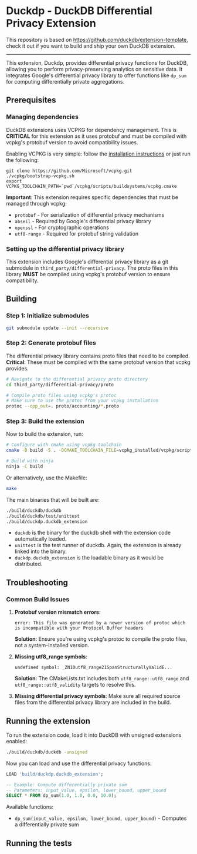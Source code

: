 # Duckdp - DuckDB Differential Privacy Extension

This repository is based on https://github.com/duckdb/extension-template, check it out if you want to build and ship your own DuckDB extension.

---

This extension, Duckdp, provides differential privacy functions for DuckDB, allowing you to perform privacy-preserving analytics on sensitive data. It integrates Google's differential privacy library to offer functions like `dp_sum` for computing differentially private aggregations.

## Prerequisites

### Managing dependencies
DuckDB extensions uses VCPKG for dependency management. This is **CRITICAL** for this extension as it uses protobuf and must be compiled with vcpkg's protobuf version to avoid compatibility issues.

Enabling VCPKG is very simple: follow the [installation instructions](https://vcpkg.io/en/getting-started) or just run the following:
```shell
git clone https://github.com/Microsoft/vcpkg.git
./vcpkg/bootstrap-vcpkg.sh
export VCPKG_TOOLCHAIN_PATH=`pwd`/vcpkg/scripts/buildsystems/vcpkg.cmake
```

**Important**: This extension requires specific dependencies that must be managed through vcpkg:
- `protobuf` - For serialization of differential privacy mechanisms
- `abseil` - Required by Google's differential privacy library
- `openssl` - For cryptographic operations
- `utf8-range` - Required for protobuf string validation

### Setting up the differential privacy library

This extension includes Google's differential privacy library as a git submodule in `third_party/differential-privacy`. The proto files in this library **MUST** be compiled using vcpkg's protobuf version to ensure compatibility.

## Building

### Step 1: Initialize submodules
```sh
git submodule update --init --recursive
```

### Step 2: Generate protobuf files
The differential privacy library contains proto files that need to be compiled. **Critical**: These must be compiled with the same protobuf version that vcpkg provides.

```sh
# Navigate to the differential privacy proto directory
cd third_party/differential-privacy/proto

# Compile proto files using vcpkg's protoc
# Make sure to use the protoc from your vcpkg installation
protoc --cpp_out=. proto/accounting/*.proto
```

### Step 3: Build the extension
Now to build the extension, run:
```sh
# Configure with cmake using vcpkg toolchain
cmake -B build -S . -DCMAKE_TOOLCHAIN_FILE=vcpkg_installed/vcpkg/scripts/buildsystems/vcpkg.cmake

# Build with ninja
ninja -C build
```

Or alternatively, use the Makefile:
```sh
make
```

The main binaries that will be built are:
```sh
./build/duckdb/duckdb
./build/duckdb/test/unittest
./build/duckdp.duckdb_extension
```
- `duckdb` is the binary for the duckdb shell with the extension code automatically loaded.
- `unittest` is the test runner of duckdb. Again, the extension is already linked into the binary.
- `duckdp.duckdb_extension` is the loadable binary as it would be distributed.

## Troubleshooting

### Common Build Issues

1. **Protobuf version mismatch errors**: 
   ```
   error: This file was generated by a newer version of protoc which is incompatible with your Protocol Buffer headers
   ```
   **Solution**: Ensure you're using vcpkg's protoc to compile the proto files, not a system-installed version.

2. **Missing utf8_range symbols**:
   ```
   undefined symbol: _ZN10utf8_range21SpanStructurallyValidE...
   ```
   **Solution**: The CMakeLists.txt includes both `utf8_range::utf8_range` and `utf8_range::utf8_validity` targets to resolve this.

3. **Missing differential privacy symbols**:
   Make sure all required source files from the differential privacy library are included in the build.

## Running the extension

To run the extension code, load it into DuckDB with unsigned extensions enabled:

```sh
./build/duckdb/duckdb -unsigned
```

Now you can load and use the differential privacy functions:
```sql
LOAD 'build/duckdp.duckdb_extension';

-- Example: Compute differentially private sum
-- Parameters: input_value, epsilon, lower_bound, upper_bound
SELECT * FROM dp_sum(1.0, 1.0, 0.0, 10.0);
```

Available functions:
- `dp_sum(input_value, epsilon, lower_bound, upper_bound)` - Computes a differentially private sum

## Running the tests
